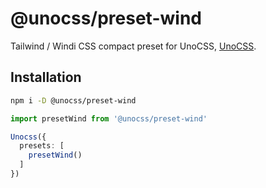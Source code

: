 # @unocss/preset-wind

Tailwind / Windi CSS compact preset for UnoCSS, [UnoCSS](https://github.com/unocss/unocss).

## Installation

```bash
npm i -D @unocss/preset-wind
```

```ts
import presetWind from '@unocss/preset-wind'

Unocss({
  presets: [
    presetWind()
  ]
})
```
